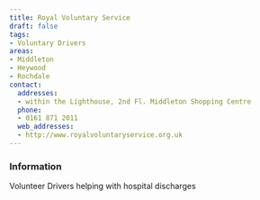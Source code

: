```yaml
---
title: Royal Voluntary Service
draft: false
tags:
- Voluntary Drivers
areas:
- Middleton
- Heywood
- Rochdale
contact:
  addresses:
  - within the Lighthouse, 2nd Fl. Middleton Shopping Centre
  phone:
  - 0161 871 2011
  web_addresses:
  - http://www.royalvoluntaryservice.org.uk
---
```


### Information
Volunteer Drivers helping with hospital discharges